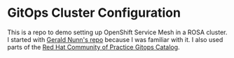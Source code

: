 
# GitOps Cluster Configuration

This is a repo to demo setting up OpenShift Service Mesh in a ROSA cluster. I started with [Gerald Nunn's repo](https://github.com/gnunn-gitops/cluster-config) because I was familiar with it. I also used parts of the [Red Hat Community of Practice Gitops Catalog](https://github.com/redhat-cop/gitops-catalog).
